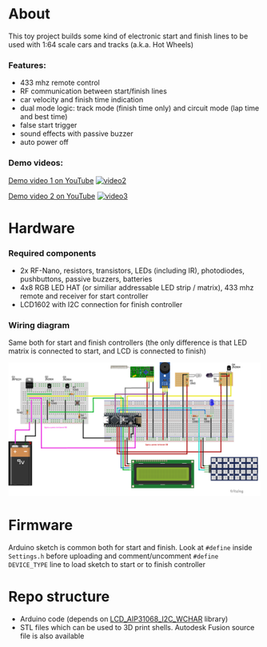 # About
This toy project builds some kind of electronic start and finish lines to be used with 1:64 scale cars and tracks (a.k.a. Hot Wheels)

### Features:
- 433 mhz remote control 
- RF communication between start/finish lines
- car velocity and finish time indication
- dual mode logic: track mode (finish time only) and circuit mode (lap time and best time)
- false start trigger
- sound effects with passive buzzer
- auto power off

### Demo videos:

[Demo video 1 on YouTube](https://www.youtube.com/watch?v=u52nJqy7JgE)
[![video2](https://img.youtube.com/vi/u52nJqy7JgE/0.jpg)](https://www.youtube.com/watch?v=u52nJqy7JgE)

[Demo video 2 on YouTube]([https://www.youtube.com/watch?v=u52nJqy7JgE](https://www.youtube.com/watch?v=M21zNXTgTHc))
[![video3](https://img.youtube.com/vi/M21zNXTgTHc/0.jpg)](https://www.youtube.com/watch?v=M21zNXTgTHc)

# Hardware

### Required components
- 2x RF-Nano, resistors, transistors, LEDs (including IR), photodiodes, pushbuttons, passive buzzers, batteries
- 4x8 RGB LED HAT (or similiar addressable LED strip / matrix), 433 mhz remote and receiver for start controller
- LCD1602 with I2C connection for finish controller

### Wiring diagram
Same both for start and finish controllers (the only difference is that LED matrix is connected to start, and LCD is connected to finish)

![Wiring!](https://github.com/pink0D/MiniRaceLogic/blob/main/Wiring/MiniRaceLogic_Wiring_RFNano.png?raw=true "Wiring")

# Firmware
Arduino sketch is common both for start and finish.
Look at `#define` inside `Settings.h` before uploading and comment/uncomment `#define DEVICE_TYPE` line to load sketch to start or to finish controller

# Repo structure
- Arduino code (depends on [LCD_AIP31068_I2C_WCHAR](https://github.com/pink0D/LCD_AIP31068_I2C_WCHAR) library)
- STL files which can be used to 3D print shells. Autodesk Fusion source file is also available
